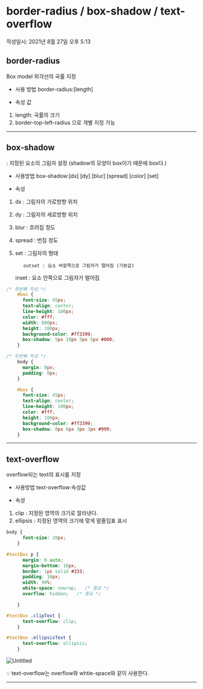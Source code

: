 # border-radius / box-shadow / text-overflow
작성일시: 2021년 8월 27일 오후 5:13

## border-radius

Box model 외각선의 곡률 지정

 - 사용 방법
       border-radius:[length]

 - 속성 값

1. length: 곡률의 크기
2. border-top-left-radius 으로 개별 지정 가능

---

## box-shadow

: 지정된 요소의 그림자 설정
(shadow의 모양이 box이기 때문에 box다.)

 - 사용방법
       box-shadow:[dx] [dy] [blur] [spread] [color] [set]

 - 속성

1. dx : 그림자의 가로방향 위치
2. dy : 그림자의 세로방향 위치
3. blur : 흐려짐 정도
4. spread : 번짐 정도
5. set : 그림자의 형태

          outset : 요소 바깥쪽으로 그림자가 떨어짐 (기본값)

    inset : 요소 안쪽으로 그림자가 떨어짐


```css
/* 첫번째 작성 */
    #box {
      font-size: 45px;
      text-align: center;
      line-height: 100px;
      color: #fff;
      width: 800px;
      height: 100px;
      background-color: #ff3399;
      box-shadow: 5px 10px 5px 5px #000;
    }

/* 두번째 작성 */
    body {
      margin: 0px;
      padding: 0px;
    }

    #box {
      font-size: 45px;
      text-align: center;
      line-height: 100px;
      color: #fff;
      height: 100px;
      background-color: #ff3399;
      box-shadow: 0px 6px 3px 3px #999;
    }
```

---

## text-overflow

overflow되는 text의 표시를 지정

 - 사용방법
    text-overflow:속성값

 - 속성

1. clip : 지정된 영역의 크기로 잘라낸다.
2. ellipsis : 지정된 영역의 크기에 맞게 말줄임표 표시

```css
body {
      font-size: 20px;
    }

#textBox p {
      margin: 0 auto;
      margin-bottom: 10px;
      border: 1px solid #333;
      padding: 10px;
      width: 90%;
      white-space: nowrap;   /* 중요 */
      overflow: hidden;   /* 중요 */

    }

#textBox .clipText {
      text-overflow: clip;
    }

#textBox .ellipsisText {
      text-overflow: ellipsis;
    }
```

![Untitled](https://s3.us-west-2.amazonaws.com/secure.notion-static.com/59784580-506d-4a1f-a080-3d6d7be06eed/Untitled.png?X-Amz-Algorithm=AWS4-HMAC-SHA256&X-Amz-Content-Sha256=UNSIGNED-PAYLOAD&X-Amz-Credential=AKIAT73L2G45EIPT3X45%2F20211220%2Fus-west-2%2Fs3%2Faws4_request&X-Amz-Date=20211220T071029Z&X-Amz-Expires=86400&X-Amz-Signature=4099db7164f905b32f78bad463cfb82aba81c90a6be15bf62574542a6afbe51f&X-Amz-SignedHeaders=host&response-content-disposition=filename%20%3D%22Untitled.png%22&x-id=GetObject)

<aside>
💡 text-overflow는 overflow와 whtie-space와 같이 사용한다.

</aside>

---